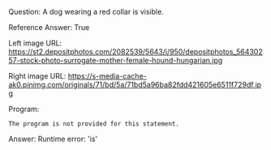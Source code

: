 Question: A dog wearing a red collar is visible.

Reference Answer: True

Left image URL: https://st2.depositphotos.com/2082539/5643/i/950/depositphotos_56430257-stock-photo-surrogate-mother-female-hound-hungarian.jpg

Right image URL: https://s-media-cache-ak0.pinimg.com/originals/71/bd/5a/71bd5a96ba82fdd421605e6511f729df.jpg

Program:

```
The program is not provided for this statement.
```
Answer: Runtime error: 'is'

